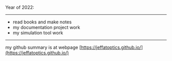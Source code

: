Year of 2022:

---

- read books and make notes
- my documentation project work
- my simulation tool work

---

my github summary is at webpage [https://jeffatoptics.github.io/](https://jeffatoptics.github.io/)

